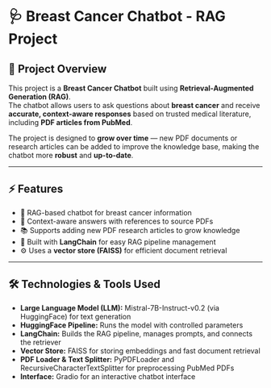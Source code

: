 # 🩺 Breast Cancer Chatbot - RAG Project

## 📘 Project Overview
This project is a **Breast Cancer Chatbot** built using **Retrieval-Augmented Generation (RAG)**.  
The chatbot allows users to ask questions about **breast cancer** and receive **accurate, context-aware responses** based on trusted medical literature, including **PDF articles from PubMed**.

The project is designed to **grow over time** — new PDF documents or research articles can be added to improve the knowledge base, making the chatbot more **robust** and **up-to-date**.

---

## ⚡ Features
- 💬 RAG-based chatbot for breast cancer information  
- 🧠 Context-aware answers with references to source PDFs  
- 📚 Supports adding new PDF research articles to grow knowledge  
- 🔗 Built with **LangChain** for easy RAG pipeline management  
- ⚙️ Uses a **vector store (FAISS)** for efficient document retrieval  

---

## 🛠 Technologies & Tools Used
- **Large Language Model (LLM):** Mistral-7B-Instruct-v0.2 (via HuggingFace) for text generation  
- **HuggingFace Pipeline:** Runs the model with controlled parameters  
- **LangChain:** Builds the RAG pipeline, manages prompts, and connects the retriever  
- **Vector Store:** FAISS for storing embeddings and fast document retrieval  
- **PDF Loader & Text Splitter:** PyPDFLoader and RecursiveCharacterTextSplitter for preprocessing PubMed PDFs  
- **Interface:** Gradio for an interactive chatbot interface  
